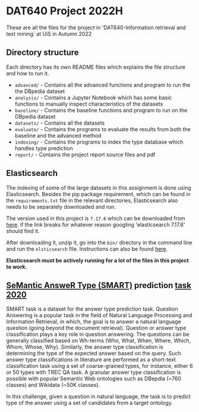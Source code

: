 # DAT640 Project 2022H

These are all the files for the project in 'DAT640-Information retrieval and text mining` at UiS in Autumn 2022

## Directory structure

Each directory has its own README files which explains the file structure and how to run it.

- `advanced/` - Contains all the advanced functions and program to run the the DBpedia dataset
- `analysis/` - Contains a Jupyter Notebook which has some basic functions to manually inspect characteristics of the datasets
- `baseline/` - Contains the baseline functions and program to run on the DBpedia dataset
- `datasets/` - Contains all the datasets
- `evaluate/` - Contains the programs to evaluate the results from both the baseline and the advanced method
- `indexing/` - Contains the programs to index the type database which handles type prediction
- `report/` - Contains the project report source files and pdf

## Elasticsearch

The indexing of some of the large datasets in this assignment is done using Elasticsearch. Besides the pip package requirement, which can be found in the `requirements.txt` file in the relevant directories, Elasticsearch also needs to be separately downloaded and run.

The version used in this project is `7.17.6` which can be downloaded from [here](https://www.elastic.co/downloads/past-releases/elasticsearch-7-17-6). if the link breaks for whatever reason googling 'elasticsearch 7.17.6' should find it.

After downloading it, unzip it, go into the `bin/` directory in the command line and run the `elsticsearch` file. Instructions can also be found [here](https://www.elastic.co/guide/en/elasticsearch/reference/current/starting-elasticsearch.html).

**Elasticsearch must be actively running for a lot of the files in this project to work.**

## [SeMantic AnsweR Type (SMART)](https://smart-task.github.io/) prediction [task 2020](https://smart-task.github.io/2020/)

SMART task is a dataset for the answer type prediction task. Question Answering is a popular task in the field of Natural Language Processing and Information Retrieval, in which, the goal is to answer a natural language question (going beyond the document retrieval). Question or answer type classification plays a key role in question answering. The questions can be generally classified based on Wh-terms (Who, What, When, Where, Which, Whom, Whose, Why). Similarly, the answer type classification is determining the type of the expected answer based on the query. Such answer type classifications in literature are performed as a short-text classification task using a set of coarse-grained types, for instance, either 6 or 50 types with TREC QA task. A granular answer type classification is possible with popular Semantic Web ontologies such as DBepdia (~760 classes) and Wikidata (~50K classes).

In this challenge, given a question in natural language, the task is to predict type of the answer using a set of candidates from a target ontology.
